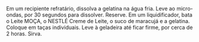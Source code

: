 Em um recipiente refratário, dissolva a gelatina na água fria.
Leve ao micro-ondas, por 30 segundos para dissolver. Reserve.
Em um liquidificador, bata o Leite MOÇA, o NESTLÉ Creme de Leite, o suco de maracujá e a gelatina. Coloque em taças individuais.
Leve à geladeira até ficar firme, por cerca de 2 horas. Sirva.